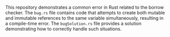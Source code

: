 This repository demonstrates a common error in Rust related to the borrow checker.  The `bug.rs` file contains code that attempts to create both mutable and immutable references to the same variable simultaneously, resulting in a compile-time error. The `bugSolution.rs` file provides a solution demonstrating how to correctly handle such situations.